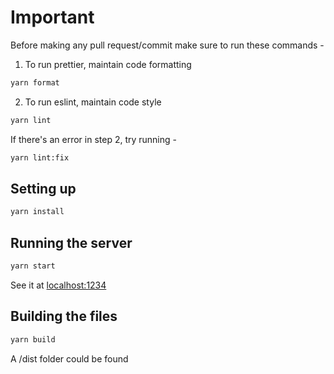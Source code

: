 # Important
Before making any pull request/commit make sure to run these commands -

1. To run prettier, maintain code formatting
```sh
yarn format 
```

2. To run eslint, maintain code style
```sh
yarn lint
```

If there's an error in step 2, try running - 
```sh
yarn lint:fix
```

## Setting up

```sh
yarn install
```

## Running the server

```sh
yarn start
```

See it at [localhost:1234](http://localhost:1234)

## Building the files

```sh
yarn build
```

A /dist folder could be found

